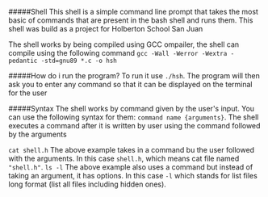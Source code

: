 #####Shell
This shell is a simple command line prompt that takes the most basic of commands that are present
in the bash shell and runs them. This shell was build as a project for Holberton School San Juan

The shell works by being compiled using GCC ompailer, the shell can compile using the following command
`gcc -Wall -Werror -Wextra -pedantic -std=gnu89 *.c -o hsh`

#####How do i run the program?
To run it use `./hsh`. The program will then ask you to enter any command so that it can be displayed on
the terminal for the user

#####Syntax
The shell works by command given by the user's input. You can use the following syntax for them:
`command name {arguments}`.
The shell executes a command after it is written by user using the command followed by the arguments

`cat shell.h` The above example takes in a command bu the user followed with the arguments.
In this case `shell.h`, which means cat file named `"shell.h"`.
`ls -l` The above example also uses a command but instead of taking an argument, it has options. In this
case `-l` which stands for list files long format (list all files including hidden ones).

